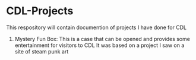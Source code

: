 # CDL-Projects
This respository will contain documention of projects I have done for CDL

1) Mystery Fun Box:
This is a case that can be opened and provides some entertainment for visitors to CDL
It was based on a project I saw on a site of steam punk art
